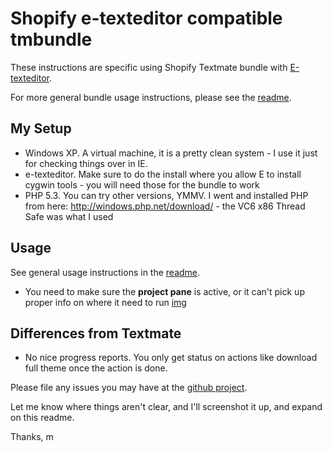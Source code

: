 Shopify e-texteditor compatible tmbundle
========================================

These instructions are specific using Shopify Textmate bundle with [E-texteditor](http://www.e-texteditor.com/).

For more general bundle usage instructions, please see the [readme](https://github.com/meeech/shopify.tmbundle/blob/windows-compat/readme.markdown).

My Setup
--------

* Windows XP. A virtual machine, it is a pretty clean system - I use it just for checking things over in IE.
* e-texteditor. Make sure to do the install where you allow E to install cygwin tools - you will need those for the bundle to work
* PHP 5.3. You can try other versions, YMMV. I went and installed PHP from here: http://windows.php.net/download/ - the VC6 x86 Thread Safe was what I used

Usage
-----

See general usage instructions in the [readme](https://github.com/meeech/shopify.tmbundle/blob/windows-compat/readme.markdown).

* You need to make sure the **project pane** is active, or it can't pick up proper info on where it need to run [img](http://meeech.github.com/img/project-pane.png) 

Differences from Textmate
-------------------------

* No nice progress reports. You only get status on actions like download full theme once the action is done.

Please file any issues you may have at the [github project](https://github.com/meeech/shopify.tmbundle/issues).

Let me know where things aren't clear, and I'll screenshot it up, and expand on this readme.

Thanks,
m

